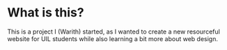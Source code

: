 # What is this?
This is a project I (Warith) started, as I wanted to create a new resourceful website for UIL students while also learning a bit more about web design.